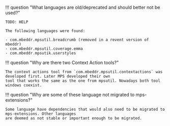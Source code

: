 !!! question  "What languages are old/deprecated and should better not be used?"

    TODO: HELP

    The following languages were found:
    
    - com.mbeddr.mpsutil.breadcrumb (removed in a revent version of mbeddr)
    - com.mbeddr.mpsutil.coverage.emma
    - com.mbeddr.mpsutik.userstyles

!!! question  "Why are there two Context Action tools?"
    
    The context actions tool from `com.mbeddr.mpsutil.contextactions` was developed first. Later MPS developed their own
    tool that works the same as the one from mpsutil. Nowadays both tool windows coexist.

!!! question  "Why are some of these language not migrated to mps-extensions?"

    Some language have dependencies that would also need to be migrated to mps-extensions. Other languages
    are deemed as not stable or important enough to be migrated.